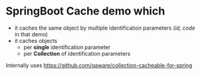 # SpringBoot Cache demo which 

- it caches the same object by multiple identification parameters (_id, code_ in that demo)
- it caches objects 
  - per **single** identification parameter
  - per **Collection** of identification parameters
    
Internally uses https://github.com/qaware/collection-cacheable-for-spring